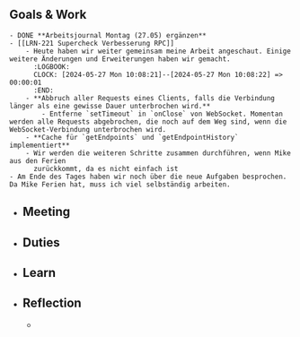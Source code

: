 ## Goals & Work
	- DONE **Arbeitsjournal Montag (27.05) ergänzen**
	- [[LRN-221 Supercheck Verbesserung RPC]]
		- Heute haben wir weiter gemeinsam meine Arbeit angeschaut. Einige weitere Änderungen und Erweiterungen haben wir gemacht.
		  :LOGBOOK:
		  CLOCK: [2024-05-27 Mon 10:08:21]--[2024-05-27 Mon 10:08:22] =>  00:00:01
		  :END:
		- **Abbruch aller Requests eines Clients, falls die Verbindung länger als eine gewisse Dauer unterbrochen wird.**
			- Entferne `setTimeout` in `onClose` von WebSocket. Momentan werden alle Requests abgebrochen, die noch auf dem Weg sind, wenn die WebSocket-Verbindung unterbrochen wird.
		- **Cache für `getEndpoints` und `getEndpointHistory` implementiert**
		- Wir werden die weiteren Schritte zusammen durchführen, wenn Mike aus den Ferien 
		  zurückkommt, da es nicht einfach ist
	- Am Ende des Tages haben wir noch über die neue Aufgaben besprochen. Da Mike Ferien hat, muss ich viel selbständig arbeiten.
- ## Meeting
- ## Duties
- ## Learn
- ## Reflection
	-